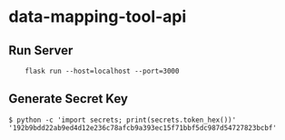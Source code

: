 # data-mapping-tool-api

## Run Server

        flask run --host=localhost --port=3000

## Generate Secret Key

    $ python -c 'import secrets; print(secrets.token_hex())'
    '192b9bdd22ab9ed4d12e236c78afcb9a393ec15f71bbf5dc987d54727823bcbf'